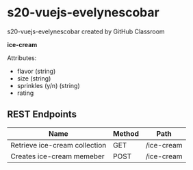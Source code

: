# s20-vuejs-evelynescobar
s20-vuejs-evelynescobar created by GitHub Classroom

**ice-cream**

Attributes:

* flavor (string)
* size (string)
* sprinkles (y/n) (string)
* rating

## REST Endpoints

Name                           | Method | Path
-------------------------------|--------|------------------
Retrieve ice-cream collection | GET    | /ice-cream
Creates ice-cream memeber          | POST    | /ice-cream
